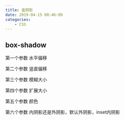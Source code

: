```yaml
---
title: 盒阴影
date: 2019-04-15 08:46:09
categories: 
	- CSS
---
```


## box-shadow

第一个参数 水平偏移

第二个参数 竖直偏移

第三个参数 模糊大小

第四个参数 扩展大小

第五个参数 颜色

第六个参数 内阴影还是外阴影，默认外阴影，inset内阴影